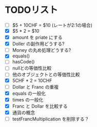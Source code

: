# TODOリスト

- [ ] $5 + 10CHF = $10 (レートが2:1の場合)
- [x] $5 * 2 = $10
- [x] amount を priate にする
- [x] Doller の副作用どうする?
- [ ] Money の丸め処理どうする?
- [x] equals()
- [ ] hasCode()
- [ ] nullとの等価性比較
- [ ] 他のオブジェクトとの等価性比較
- [x] 5CHF * 2 = 10CHF
- [ ] Dollar と Franc の重複
- [x] equals の一般化
- [x] times の一般化
- [x] Franc と Dollar を比較する
- [x] 通貨の概念
- [ ] testFrancMultiplication を削除する？
